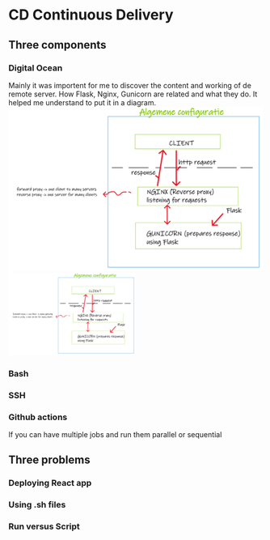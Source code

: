 # CD Continuous Delivery

## Three components

### Digital Ocean

Mainly it was importent for me to discover the content and working of de remote server. How Flask, Nginx, Gunicorn are related and what they do. It helped me understand to put it in a diagram.
![configuration](./static/images/configuration.png)
<img src="./static/images/configuration.png" alt="schema" width="50%"/>

### Bash

### SSH

### Github actions

If you can have multiple jobs and run them parallel or sequential

## Three problems

### Deploying React app

### Using .sh files

### Run versus Script
